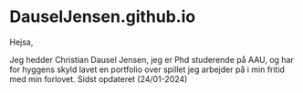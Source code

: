 # DauselJensen.github.io

Hejsa,

Jeg hedder Christian Dausel Jensen, jeg er Phd studerende på AAU, og har for hyggens skyld lavet en portfolio over spillet jeg arbejder på i min fritid med min forlovet.
Sidst opdateret (24/01-2024)
